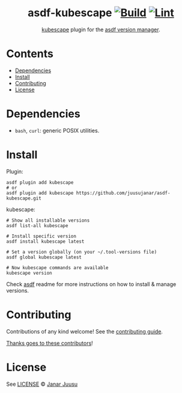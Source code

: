 <div align="center">

# asdf-kubescape [![Build](https://github.com/juusujanar/asdf-kubescape/actions/workflows/build.yml/badge.svg)](https://github.com/juusujanar/asdf-kubescape/actions/workflows/build.yml) [![Lint](https://github.com/juusujanar/asdf-kubescape/actions/workflows/lint.yml/badge.svg)](https://github.com/juusujanar/asdf-kubescape/actions/workflows/lint.yml)


[kubescape](https://github.com/armosec/kubescape) plugin for the [asdf version manager](https://asdf-vm.com).

</div>

# Contents

- [Dependencies](#dependencies)
- [Install](#install)
- [Contributing](#contributing)
- [License](#license)

# Dependencies

- `bash`, `curl`: generic POSIX utilities.

# Install

Plugin:

```shell
asdf plugin add kubescape
# or
asdf plugin add kubescape https://github.com/juusujanar/asdf-kubescape.git
```

kubescape:

```shell
# Show all installable versions
asdf list-all kubescape

# Install specific version
asdf install kubescape latest

# Set a version globally (on your ~/.tool-versions file)
asdf global kubescape latest

# Now kubescape commands are available
kubescape version
```

Check [asdf](https://github.com/asdf-vm/asdf) readme for more instructions on how to
install & manage versions.

# Contributing

Contributions of any kind welcome! See the [contributing guide](contributing.md).

[Thanks goes to these contributors](https://github.com/juusujanar/asdf-kubescape/graphs/contributors)!

# License

See [LICENSE](LICENSE) © [Janar Juusu](https://github.com/juusujanar/)

